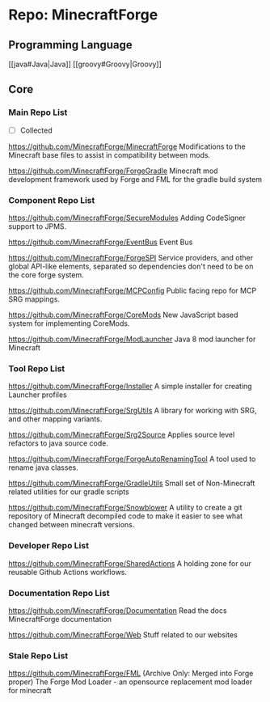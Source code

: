 # Repo: MinecraftForge
## Programming Language
[[java#Java|Java]] [[groovy#Groovy|Groovy]] 
## Core

### Main Repo List

- [ ] Collected

https://github.com/MinecraftForge/MinecraftForge
Modifications to the Minecraft base files to assist in compatibility between mods. 

https://github.com/MinecraftForge/ForgeGradle
Minecraft mod development framework used by Forge and FML for the gradle build system

### Component Repo List

https://github.com/MinecraftForge/SecureModules
Adding CodeSigner support to JPMS.

https://github.com/MinecraftForge/EventBus
Event Bus

https://github.com/MinecraftForge/ForgeSPI
Service providers, and other global API-like elements, separated so dependencies don't need to be on the core forge system.

https://github.com/MinecraftForge/MCPConfig
Public facing repo for MCP SRG mappings.

https://github.com/MinecraftForge/CoreMods
New JavaScript based system for implementing CoreMods.

https://github.com/MinecraftForge/ModLauncher
Java 8 mod launcher for Minecraft

### Tool Repo List

https://github.com/MinecraftForge/Installer
A simple installer for creating Launcher profiles

https://github.com/MinecraftForge/SrgUtils
A library for working with SRG, and other mapping variants.

https://github.com/MinecraftForge/Srg2Source
Applies source level refactors to java source code.

https://github.com/MinecraftForge/ForgeAutoRenamingTool
A tool used to rename java classes.

https://github.com/MinecraftForge/GradleUtils
Small set of Non-Minecraft related utilities for our gradle scripts

https://github.com/MinecraftForge/Snowblower
A utility to create a git repository of Minecraft decompiled code to make it easier to see what changed between minecraft versions.

### Developer Repo List

https://github.com/MinecraftForge/SharedActions
A holding zone for our reusable Github Actions workflows.

### Documentation Repo List

https://github.com/MinecraftForge/Documentation
Read the docs MinecraftForge documentation 

https://github.com/MinecraftForge/Web
Stuff related to our websites

### Stale Repo List

https://github.com/MinecraftForge/FML
(Archive Only: Merged into Forge proper) The Forge Mod Loader - an opensource replacement mod loader for minecraft 